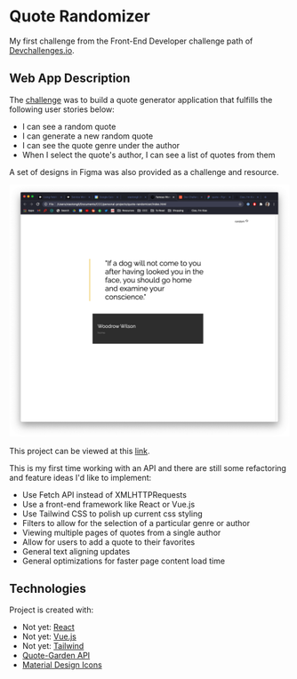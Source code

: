 # Quote Randomizer

My first challenge from the Front-End Developer challenge path of [Devchallenges.io](http://devchallenges.io).

## Web App Description

The [challenge](https://devchallenges.io/challenges/8Y3J4ucAMQpSnYTwwWW8) was to build a quote generator application that fulfills the following user stories below:
- I can see a random quote
- I can generate a new random quote
- I can see the quote genre under the author
- When I select the quote's author, I can see a list of quotes from them

A set of designs in Figma was also provided as a challenge and resource. 

![screenshot](img/sample.png)

This project can be viewed at this [link](https://xiaotongli.github.io/quote-randomizer/).

This is my first time working with an API and there are still some refactoring and feature ideas I'd like to implement:
- Use Fetch API instead of XMLHTTPRequests
- Use a front-end framework like React or Vue.js
- Use Tailwind CSS to polish up current css styling
- Filters to allow for the selection of a particular genre or author
- Viewing multiple pages of quotes from a single author
- Allow for users to add a quote to their favorites
- General text aligning updates
- General optimizations for faster page content load time

## Technologies

Project is created with: 
- Not yet: [React](https://reactjs.org/)
- Not yet: [Vue.js](https://vuejs.org/)
- Not yet: [Tailwind](https://tailwindcss.com/)
- [Quote-Garden API](https://pprathameshmore.github.io/QuoteGarden/)
- [Material Design Icons](https://google.github.io/material-design-icons/)
